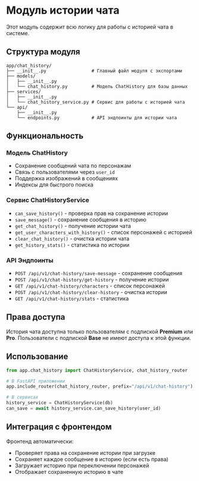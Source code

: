 # Модуль истории чата

Этот модуль содержит всю логику для работы с историей чата в системе.

## Структура модуля

```
app/chat_history/
├── __init__.py                 # Главный файл модуля с экспортами
├── models/
│   ├── __init__.py
│   └── chat_history.py         # Модель ChatHistory для базы данных
├── services/
│   ├── __init__.py
│   └── chat_history_service.py # Сервис для работы с историей чата
└── api/
    ├── __init__.py
    └── endpoints.py            # API эндпоинты для истории чата
```

## Функциональность

### Модель ChatHistory
- Сохранение сообщений чата по персонажам
- Связь с пользователями через `user_id`
- Поддержка изображений в сообщениях
- Индексы для быстрого поиска

### Сервис ChatHistoryService
- `can_save_history()` - проверка прав на сохранение истории
- `save_message()` - сохранение сообщения в историю
- `get_chat_history()` - получение истории чата
- `get_user_characters_with_history()` - список персонажей с историей
- `clear_chat_history()` - очистка истории чата
- `get_history_stats()` - статистика по истории

### API Эндпоинты
- `POST /api/v1/chat-history/save-message` - сохранение сообщения
- `POST /api/v1/chat-history/get-history` - получение истории
- `GET /api/v1/chat-history/characters` - список персонажей
- `POST /api/v1/chat-history/clear-history` - очистка истории
- `GET /api/v1/chat-history/stats` - статистика

## Права доступа

История чата доступна только пользователям с подпиской **Premium** или **Pro**.
Пользователи с подпиской **Base** не имеют доступа к этой функции.

## Использование

```python
from app.chat_history import ChatHistoryService, chat_history_router

# В FastAPI приложении
app.include_router(chat_history_router, prefix="/api/v1/chat-history")

# В сервисах
history_service = ChatHistoryService(db)
can_save = await history_service.can_save_history(user_id)
```

## Интеграция с фронтендом

Фронтенд автоматически:
- Проверяет права на сохранение истории при загрузке
- Сохраняет каждое сообщение в историю (если есть права)
- Загружает историю при переключении персонажей
- Отображает сохраненную историю в чате
